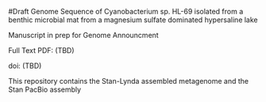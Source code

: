 
#Draft Genome Sequence of Cyanobacterium sp. HL-69 isolated from a benthic microbial mat from a magnesium sulfate dominated hypersaline lake

Manuscript in prep for Genome Announcment

Full Text PDF: (TBD)

doi: (TBD)

This repository contains the Stan-Lynda assembled metagenome and the Stan PacBio assembly